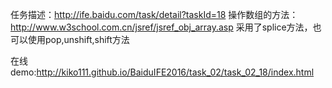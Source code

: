 
任务描述：http://ife.baidu.com/task/detail?taskId=18
操作数组的方法：http://www.w3school.com.cn/jsref/jsref_obj_array.asp
采用了splice方法，也可以使用pop,unshift,shift方法

在线demo:http://kiko111.github.io/BaiduIFE2016/task_02/task_02_18/index.html